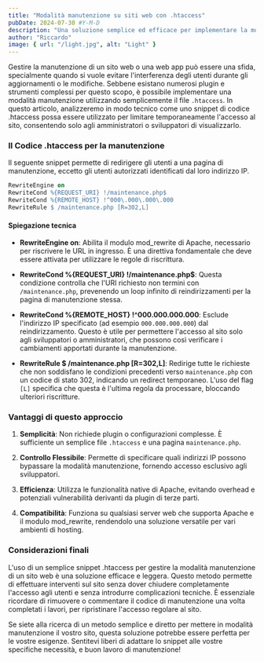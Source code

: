 ```yaml
---
title: "Modalità manutenzione su siti web con .htaccess"
pubDate: 2024-07-30 #Y-M-D
description: "Una soluzione semplice ed efficace per implementare la modalità manutenzione su siti seb utilizzando solo il file .htaccess"
author: "Riccardo"
image: { url: "/light.jpg", alt: "Light" }
---
```


Gestire la manutenzione di un sito web o una web app può essere una sfida, specialmente quando si vuole evitare l'interferenza degli utenti durante gli aggiornamenti o le modifiche. Sebbene esistano numerosi plugin e strumenti complessi per questo scopo, è possibile implementare una modalità manutenzione utilizzando semplicemente il file `.htaccess`. In questo articolo, analizzeremo in modo tecnico come uno snippet di codice .htaccess possa essere utilizzato per limitare temporaneamente l'accesso al sito, consentendo solo agli amministratori o sviluppatori di visualizzarlo.

### Il Codice .htaccess per la manutenzione

Il seguente snippet permette di redirigere gli utenti a una pagina di manutenzione, eccetto gli utenti autorizzati identificati dal loro indirizzo IP.

```apache
RewriteEngine on
RewriteCond %{REQUEST_URI} !/maintenance.php$
RewriteCond %{REMOTE_HOST} !^000\.000\.000\.000
RewriteRule $ /maintenance.php [R=302,L]
```

#### Spiegazione tecnica

- **RewriteEngine on**: Abilita il modulo mod_rewrite di Apache, necessario per riscrivere le URL in ingresso. È una direttiva fondamentale che deve essere attivata per utilizzare le regole di riscrittura.

- **RewriteCond %{REQUEST_URI} !/maintenance.php$**: Questa condizione controlla che l'URI richiesto non termini con `/maintenance.php`, prevenendo un loop infinito di reindirizzamenti per la pagina di manutenzione stessa.

- **RewriteCond %{REMOTE_HOST} !^000\.000\.000\.000**: Esclude l'indirizzo IP specificato (ad esempio `000.000.000.000`) dal reindirizzamento. Questo è utile per permettere l'accesso al sito solo agli sviluppatori o amministratori, che possono così verificare i cambiamenti apportati durante la manutenzione.

- **RewriteRule $ /maintenance.php [R=302,L]**: Redirige tutte le richieste che non soddisfano le condizioni precedenti verso `maintenance.php` con un codice di stato 302, indicando un redirect temporaneo. L'uso del flag `[L]` specifica che questa è l'ultima regola da processare, bloccando ulteriori riscritture.

### Vantaggi di questo approccio

1. **Semplicità**: Non richiede plugin o configurazioni complesse. È sufficiente un semplice file `.htaccess` e una pagina `maintenance.php`.

2. **Controllo Flessibile**: Permette di specificare quali indirizzi IP possono bypassare la modalità manutenzione, fornendo accesso esclusivo agli sviluppatori.

3. **Efficienza**: Utilizza le funzionalità native di Apache, evitando overhead e potenziali vulnerabilità derivanti da plugin di terze parti.

4. **Compatibilità**: Funziona su qualsiasi server web che supporta Apache e il modulo mod_rewrite, rendendolo una soluzione versatile per vari ambienti di hosting.

### Considerazioni finali

L'uso di un semplice snippet .htaccess per gestire la modalità manutenzione di un sito web è una soluzione efficace e leggera. Questo metodo permette di effettuare interventi sul sito senza dover chiudere completamente l'accesso agli utenti e senza introdurre complicazioni tecniche. È essenziale ricordare di rimuovere o commentare il codice di manutenzione una volta completati i lavori, per ripristinare l'accesso regolare al sito.

Se siete alla ricerca di un metodo semplice e diretto per mettere in modalità manutenzione il vostro sito, questa soluzione potrebbe essere perfetta per le vostre esigenze. Sentitevi liberi di adattare lo snippet alle vostre specifiche necessità, e buon lavoro di manutenzione!